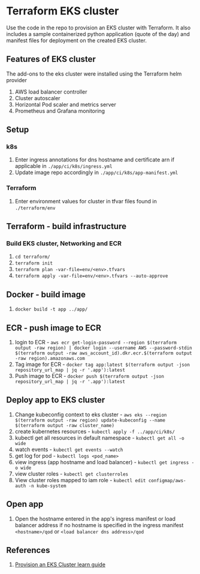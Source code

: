 # Terraform EKS cluster

Use the code in the repo to provision an EKS cluster with Terraform. It also includes a sample containerized python application (quote of the day) and manifest files for deployment on the created EKS cluster.

## Features of EKS cluster
The add-ons to the eks cluster were installed using the Terraform helm provider
1. AWS load balancer controller
2. Cluster autoscaler
3. Horizontal Pod scaler and metrics server
4. Prometheus and Grafana monitoring


## Setup
### k8s
1. Enter ingress annotations for dns hostname and certificate arn if applicable in `./app/ci/k8s/ingress.yml`
2. Update image repo accordingly in `./app/ci/k8s/app-manifest.yml`
### Terraform
1. Enter environment values for cluster in tfvar files found in `./terraform/env`

## Terraform - build infrastructure

### Build EKS cluster, Networking and ECR
1. `cd terraform/`
2. `terraform init`
3. `terraform plan -var-file=env/<env>.tfvars`
4. `terraform apply -var-file=env/<env>.tfvars --auto-approve`

## Docker - build image
1. `docker build -t app ../app/`

## ECR - push image to ECR
1. login to ECR - `aws ecr get-login-password --region $(terraform output -raw region) | docker login --username AWS --password-stdin $(terraform output -raw aws_account_id).dkr.ecr.$(terraform output -raw region).amazonaws.com`
2. Tag image for ECR - `docker tag app:latest $(terraform output -json repository_url_map | jq -r '.app'):latest`
3. Push image to ECR - `docker push $(terraform output -json repository_url_map | jq -r '.app'):latest`

## Deploy app to EKS cluster
1. Change kubeconfig context to eks cluster - `aws eks --region $(terraform output -raw region) update-kubeconfig --name $(terraform output -raw cluster_name)`
2. create kubernetes resources - `kubectl apply -f ../app/ci/k8s/`
3. kubectl get all resources in default namespace - `kubectl get all -o wide`
4. watch events - `kubectl get events --watch`
5. get log for pod - `kubectl logs <pod_name>`
6. view ingress (app hostname and load balancer) - `kubectl get ingress -o wide`
7. view cluster roles - `kubectl get clusterroles`
8. View cluster roles mapped to iam role - `kubectl edit configmap/aws-auth -n kube-system`

## Open app 
1. Open the hostname entered in the app's ingress manifest or load balancer address if no hostname is specified in the ingress manifest `<hostname>/qod` or `<load balancer dns address>/qod`


## References
1. [Provision an EKS Cluster learn guide](https://learn.hashicorp.com/terraform/kubernetes/provision-eks-cluster)

